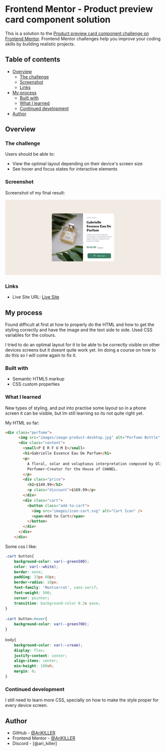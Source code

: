 # Frontend Mentor - Product preview card component solution

This is a solution to the [Product preview card component challenge on Frontend Mentor](https://www.frontendmentor.io/challenges/product-preview-card-component-GO7UmttRfa). Frontend Mentor challenges help you improve your coding skills by building realistic projects. 

## Table of contents

- [Overview](#overview)
  - [The challenge](#the-challenge)
  - [Screenshot](#screenshot)
  - [Links](#links)
- [My process](#my-process)
  - [Built with](#built-with)
  - [What I learned](#what-i-learned)
  - [Continued development](#continued-development)
- [Author](#author)

## Overview

### The challenge

Users should be able to:

- View the optimal layout depending on their device's screen size
- See hover and focus states for interactive elements

### Screenshot

Screenshot of my final result:

![](./screenshot.png)


### Links

- Live Site URL: [Live Site](https://arikiller.github.io/product-preview-card-component-main/)

## My process

Found difficult at first at how to properly do the HTML and how to get the styling correctly and have the image and the text side to side. Used CSS variables for the colours.

I tried to do an optimal layout for it to be able to be correctly visible on other devices screens but it doesnt quite work yet. Im doing a course on how to do this so I will come again to fix it.

### Built with

- Semantic HTML5 markup
- CSS custom properties

### What I learned

New types of styling, and put into practise some layout so in a phone screen it can be visible, but Im still learning so its not quite right yet.

My HTML so far:

```html
<div class="perfume">
      <img src="images/image-product-desktop.jpg" alt="Perfume Bottle" />
      <div class="content">
        <small>P E R F U M E</small>
        <h1>Gabrielle Essence Eau De Parfum</h1>
        <p>
          A floral, solar and voluptuous interpretation composed by Olivier Polge,
          Perfumer-Creator for the House of CHANEL.
        </p>
        <div class="price">
          <h2>$149.99</h2>
          <p class="discount">$169.99</p>
        </div>
        <div class="cart">
          <button class="add-to-cart">
            <img src="images/icon-cart.svg" alt="Cart Icon" />
            <span>Add to Cart</span>
          </button>
        </div>
      </div>
    </div>
```

Some css I like:

```css
.cart button{
    background-color: var(--green500);
    color: var(--white);
    border: none;
    padding: 15px 60px;
    border-radius: 10px;
    font-family: 'Montserrat', sans-serif;
    font-weight: 500;
    cursor: pointer;
    transition: background-color 0.3s ease;
}

.cart button:hover{
    background-color: var(--green700);
}

body{
    background-color: var(--cream);
    display: flex;
    justify-content: center;
    align-items: center;
    min-height: 100vh;
    margin: 0;
}

```


### Continued development

I still need to learn more CSS, specially on how to make the style proper for every device screen.

## Author

- GitHub - [@AriKILLER](https://github.com/AriKILLER)
- Frontend Mentor - [@AriKILLER](https://www.frontendmentor.io/profile/AriKILLER)
- Discord - [@ari_killer]

